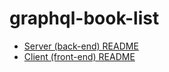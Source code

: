 # graphql-book-list

- [Server (back-end) README](./server/README.md)
- [Client (front-end) README](./client/README.md)
